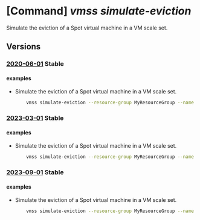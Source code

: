 # [Command] _vmss simulate-eviction_

Simulate the eviction of a Spot virtual machine in a VM scale set.

## Versions

### [2020-06-01](/Resources/mgmt-plane/L3N1YnNjcmlwdGlvbnMve30vcmVzb3VyY2Vncm91cHMve30vcHJvdmlkZXJzL21pY3Jvc29mdC5jb21wdXRlL3ZpcnR1YWxtYWNoaW5lc2NhbGVzZXRzL3t9L3ZpcnR1YWxtYWNoaW5lcy97fS9zaW11bGF0ZWV2aWN0aW9u/2020-06-01.xml) **Stable**

<!-- mgmt-plane /subscriptions/{}/resourcegroups/{}/providers/microsoft.compute/virtualmachinescalesets/{}/virtualmachines/{}/simulateeviction 2020-06-01 -->

#### examples

- Simulate the eviction of a Spot virtual machine in a VM scale set.
    ```bash
        vmss simulate-eviction --resource-group MyResourceGroup --name MyScaleSet --instance-id 0
    ```

### [2023-03-01](/Resources/mgmt-plane/L3N1YnNjcmlwdGlvbnMve30vcmVzb3VyY2Vncm91cHMve30vcHJvdmlkZXJzL21pY3Jvc29mdC5jb21wdXRlL3ZpcnR1YWxtYWNoaW5lc2NhbGVzZXRzL3t9L3ZpcnR1YWxtYWNoaW5lcy97fS9zaW11bGF0ZWV2aWN0aW9u/2023-03-01.xml) **Stable**

<!-- mgmt-plane /subscriptions/{}/resourcegroups/{}/providers/microsoft.compute/virtualmachinescalesets/{}/virtualmachines/{}/simulateeviction 2023-03-01 -->

#### examples

- Simulate the eviction of a Spot virtual machine in a VM scale set.
    ```bash
        vmss simulate-eviction --resource-group MyResourceGroup --name MyScaleSet --instance-id 0
    ```

### [2023-09-01](/Resources/mgmt-plane/L3N1YnNjcmlwdGlvbnMve30vcmVzb3VyY2Vncm91cHMve30vcHJvdmlkZXJzL21pY3Jvc29mdC5jb21wdXRlL3ZpcnR1YWxtYWNoaW5lc2NhbGVzZXRzL3t9L3ZpcnR1YWxtYWNoaW5lcy97fS9zaW11bGF0ZWV2aWN0aW9u/2023-09-01.xml) **Stable**

<!-- mgmt-plane /subscriptions/{}/resourcegroups/{}/providers/microsoft.compute/virtualmachinescalesets/{}/virtualmachines/{}/simulateeviction 2023-09-01 -->

#### examples

- Simulate the eviction of a Spot virtual machine in a VM scale set.
    ```bash
        vmss simulate-eviction --resource-group MyResourceGroup --name MyScaleSet --instance-id 0
    ```
